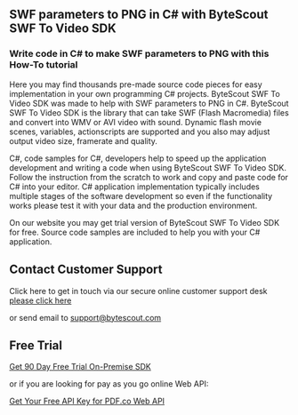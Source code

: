 ## SWF parameters to PNG in C# with ByteScout SWF To Video SDK

### Write code in C# to make SWF parameters to PNG with this How-To tutorial

Here you may find thousands pre-made source code pieces for easy implementation in your own programming C# projects. ByteScout SWF To Video SDK was made to help with SWF parameters to PNG in C#. ByteScout SWF To Video SDK is the library that can take SWF (Flash Macromedia) files and convert into WMV or AVI video with sound. Dynamic flash movie scenes, variables, actionscripts are supported and you also may adjust output video size, framerate and quality.

C#, code samples for C#, developers help to speed up the application development and writing a code when using ByteScout SWF To Video SDK. Follow the instruction from the scratch to work and copy and paste code for C# into your editor. C# application implementation typically includes multiple stages of the software development so even if the functionality works please test it with your data and the production environment.

On our website you may get trial version of ByteScout SWF To Video SDK for free. Source code samples are included to help you with your C# application.

## Contact Customer Support

Click here to get in touch via our secure online customer support desk [please click here](https://bytescout.zendesk.com/hc/en-us/requests/new?subject=ByteScout%20SWF%20To%20Video%20SDK%20Question)

or send email to [support@bytescout.com](mailto:support@bytescout.com?subject=ByteScout%20SWF%20To%20Video%20SDK%20Question) 

## Free Trial

[Get 90 Day Free Trial On-Premise SDK](https://bytescout.com/download/web-installer?utm_source=github-readme)

or if you are looking for pay as you go online Web API:

[Get Your Free API Key for PDF.co Web API](https://pdf.co/documentation/api?utm_source=github-readme)